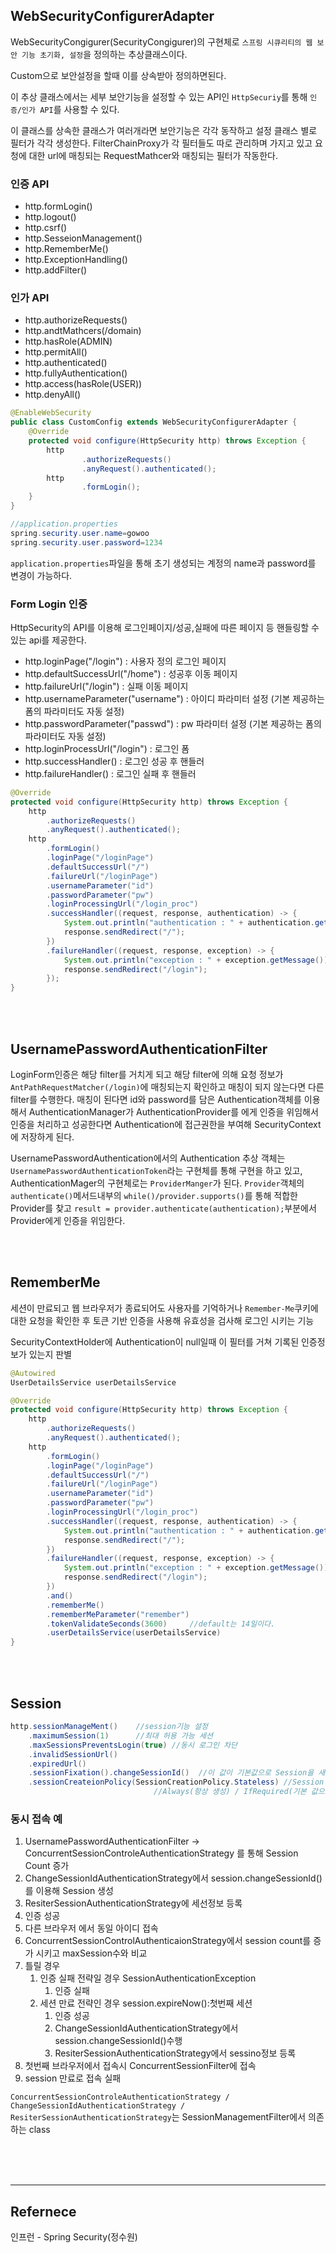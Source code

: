 ## WebSecurityConfigurerAdapter

WebSecurityCongigurer(SecurityCongigurer)의 구현체로 `스프링 시큐리티의 웹 보안 기능 초기화, 설정`을 정의하는 추상클래스이다.

Custom으로 보안설정을 할때 이를 상속받아 정의하면된다.

이 추상 클래스에서는 세부 보안기능을 설정할 수 있는 API인 `HttpSecuriy`를 통해 `인증/인가 API`를 사용할 수 있다.

이 클래스를 상속한 클래스가 여러개라면 보안기능은 각각 동작하고 설정 클래스 별로 필터가 각각 생성한다. FilterChainProxy가 각 필터들도 따로 관리하며 가지고 있고 요청에 대한 url에 매칭되는 RequestMathcer와 매칭되는 필터가 작동한다.

### 인증 API

- http.formLogin()
- http.logout()
- http.csrf()
- http.SesseionManagement()
- http.RememberMe()
- http.ExceptionHandling()
- http.addFilter()

### 인가 API

- http.authorizeRequests()
- http.andtMathcers(/domain)
- http.hasRole(ADMIN)
- http.permitAll()
- http.authenticated()
- http.fullyAuthentication()
- http.access(hasRole(USER))
- http.denyAll()

```java
@EnableWebSecurity
public class CustomConfig extends WebSecurityConfigurerAdapter {
    @Override
    protected void configure(HttpSecurity http) throws Exception {
        http
                .authorizeRequests()
                .anyRequest().authenticated();
        http
                .formLogin();
    }
}

//application.properties
spring.security.user.name=gowoo
spring.security.user.password=1234
```

`application.properties`파일을 통해 초기 생성되는 계정의 name과 password를 변경이 가능하다.

### Form Login 인증

HttpSecurity의 API를 이용해 로그인페이지/성공,실패에 따른 페이지 등 핸들링할 수 있는 api를 제공한다.

- http.loginPage("/login") : 사용자 정의 로그인 페이지
- http.defaultSuccessUrl("/home") : 성공후 이동 페이지
- http.failureUrl("/login") : 실패 이동 페이지
- http.usernameParameter("username") : 아이디 파라미터 설정 (기본 제공하는 폼의 파라미터도 자동 설정)
- http.passwordParameter("passwd") : pw 파라미터 설정 (기본 제공하는 폼의 파라미터도 자동 설정)
- http.loginProcessUrl("/login") : 로그인 폼
- http.successHandler() : 로그인 성공 후 핸들러
- http.failureHandler() : 로그인 실패 후 핸들러

```java
@Override
protected void configure(HttpSecurity http) throws Exception {
    http
        .authorizeRequests()
        .anyRequest().authenticated();
    http
        .formLogin()
        .loginPage("/loginPage")
        .defaultSuccessUrl("/")
        .failureUrl("/loginPage")
        .usernameParameter("id")
        .passwordParameter("pw")
        .loginProcessingUrl("/login_proc")
        .successHandler((request, response, authentication) -> {
            System.out.println("authentication : " + authentication.getName());
            response.sendRedirect("/");
        })
        .failureHandler((request, response, exception) -> {
            System.out.println("exception : " + exception.getMessage());
            response.sendRedirect("/login");
        });
}
```

<br><Br>

## UsernamePasswordAuthenticationFilter

LoginForm인증은 해당 filter를 거치게 되고 해당 filter에 의해 요청 정보가 `AntPathRequestMatcher(/login)`에 매칭되는지 확인하고 매칭이 되지 않는다면 다른 filter를 수행한다. 매칭이 된다면 id와 password를 담은 Authentication객체를 이용해서 AuthenticationManager가 AuthenticationProvider를 에게 인증을 위임해서 인증을 처리하고 성공한다면 Authentication에 접근권한을 부여해 SecurityContext에 저장하게 된다.

UsernamePasswordAuthentication에서의 Authentication 추상 객체는 `UsernamePasswordAuthenticationToken`라는 구현체를 통해 구현을 하고 있고, AuthenticationMager의 구현체로는 `ProviderManger`가 된다. `Provider`객체의 `authenticate()`메서드내부의 `while()/provider.supports()`를 통해 적합한 Provider를 찾고 `result = provider.authenticate(authentication);`부분에서 Provider에게 인증을 위임한다.

<br><br>

## RememberMe

세션이 만료되고 웹 브라우저가 종료되어도 사용자를 기억하거나 `Remember-Me`쿠키에 대한 요청을 확인한 후 토큰 기반 인증을 사용해 유효성을 검사해 로그인 시키는 기능

SecurityContextHolder에 Authentication이 null일때 이 필터를 거쳐 기록된 인증정보가 있는지 판별

```java
@Autowired
UserDetailsService userDetailsService

@Override
protected void configure(HttpSecurity http) throws Exception {
    http
        .authorizeRequests()
        .anyRequest().authenticated();
    http
        .formLogin()
        .loginPage("/loginPage")
        .defaultSuccessUrl("/")
        .failureUrl("/loginPage")
        .usernameParameter("id")
        .passwordParameter("pw")
        .loginProcessingUrl("/login_proc")
        .successHandler((request, response, authentication) -> {
            System.out.println("authentication : " + authentication.getName());
            response.sendRedirect("/");
        })
        .failureHandler((request, response, exception) -> {
            System.out.println("exception : " + exception.getMessage());
            response.sendRedirect("/login");
        })
        .and()
        .rememberMe()
        .rememberMeParameter("remember")
        .tokenValidateSeconds(3600)     //default는 14일이다.
        .userDetailsService(userDetailsService)
}
```

<br><br>

## Session

```java
http.sessionManageMent()    //session기능 설정
    .maximumSession(1)      //최대 허용 가능 세션
    .maxSessionsPreventsLogin(true) //동시 로그인 차단
    .invalidSessionUrl()
    .expiredUrl()
    .sessionFixation().changeSessionId()  //이 값이 기본값으로 Session을 새로발급받기때문에 고정Session문제 해결
    .sessionCreateionPolicy(SessionCreationPolicy.Stateless) //Session 생성하지도않고 사용하지도 않음
                                //Always(항상 생성) / IfRequired(기본 값으로 필요시 생성) / Never(생성하지 않고 존재하면 사용)
```

### 동시 접속 예

1. UsernamePasswordAuthenticationFilter -> ConcurrentSessionControleAuthenticationStrategy 를 통해 Session Count 증가
1. ChangeSessionIdAuthenticationStrategy에서 session.changeSessionId()를 이용해 Session 생성
1. ResiterSessionAuthenticationStrategy에 세선정보 등록
1. 인증 성공
1. 다른 브라우저 에서 동일 아이디 접속
1. ConcurrentSessionControlAuthenticaionStrategy에서 session count를 증가 시키고 maxSession수와 비교
1. 틀릴 경우
   1. 인증 실패 전략일 경우 SessionAuthenticationException
      1. 인증 실패
   1. 세션 만료 전략인 경우 session.expireNow():첫번째 세션
      1. 인증 성공
      1. ChangeSessionIdAuthenticationStrategy에서 session.changeSessionId()수행
      1. ResiterSessionAuthenticationStrategy에서 sessino정보 등록
1. 첫번째 브라우저에서 접속시 ConcurrentSessionFilter에 접속
1. session 만료로 접속 실패

`ConcurrentSessionControleAuthenticationStrategy / ChangeSessionIdAuthenticationStrategy / ResiterSessionAuthenticationStrategy`는 SessionManagementFilter에서 의존하는 class

<br><br><br>

---

## Refernece

인프런 - Spring Security(정수원)
